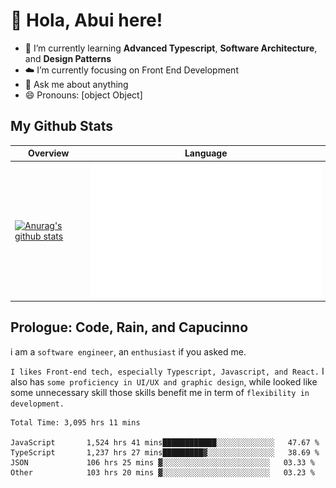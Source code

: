 # 👋 Hola, Abui here!

- 🌱 I’m currently learning **Advanced Typescript**, **Software Architecture**, and **Design Patterns**
- ☁️ I’m currently focusing on Front End Development
- 💬 Ask me about anything
- 😄 Pronouns: [object Object]

## My Github Stats

| Overview | Language |
| --- | --- |
|[![Anurag's github stats](https://github-readme-stats.vercel.app/api?username=abui-am&count_private=true)](https://github.com/anuraghazra/github-readme-stats)|![Language](https://raw.githubusercontent.com/abui-am/stats/c6455f656dfce7acd3951e5ec5b25d72af0b2ee3/generated/languages.svg)|

## Prologue: Code, Rain, and Capucinno
i am a `software engineer`, an `enthusiast` if you asked me. 

`I likes Front-end tech, especially Typescript, Javascript, and React.` I also has `some proficiency in UI/UX and graphic design`, while looked like some unnecessary skill those skills benefit me in term of `flexibility in development.`


<!--START_SECTION:waka-->

```text
Total Time: 3,095 hrs 11 mins

JavaScript       1,524 hrs 41 mins████████████░░░░░░░░░░░░░   47.67 %
TypeScript       1,237 hrs 27 mins█████████▓░░░░░░░░░░░░░░░   38.69 %
JSON             106 hrs 25 mins ▓░░░░░░░░░░░░░░░░░░░░░░░░   03.33 %
Other            103 hrs 20 mins ▓░░░░░░░░░░░░░░░░░░░░░░░░   03.23 %
```

<!--END_SECTION:waka-->
